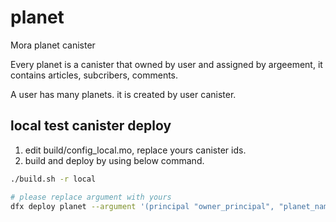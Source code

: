 # planet

Mora planet canister

Every planet is a canister that owned by user and assigned by argeement, it contains articles, subcribers, comments.

A user has many planets. it is created by user canister.

## local test canister deploy

1. edit build/config_local.mo, replace yours canister ids.
2. build and deploy by using below command.

```sh
./build.sh -r local

# please replace argument with yours 
dfx deploy planet --argument '(principal "owner_principal", "planet_name", "planet_avatar_url", "planet_desc", blob "payee_account_id")'
```
